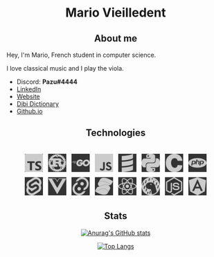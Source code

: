 <h1 align="center">Mario Vieilledent</h1>

<h2 align="center">About me</h2>

Hey, I'm Mario, French student in computer science.

I love classical music and I play the viola.

- Discord: **Pazu#4444**
- [LinkedIn](https://www.linkedin.com/in/mar[Title](margin:%25203px)io-vieilledent)
- [Website](https://www.appirka.com/)
- [Dibi Dictionary](https://dibi-dictionary.onrender.com/)
- [Github.io](https://mariovieilledent.github.io/)

<h2 align="center">Technologies</h2>

<div align="center" style="padding: 12px; margin-bottom: 12px;">

<div style="display: flex; justify-content: center;">
  <img width="42px" src="icons/typescript.svg" title="TypeScript" style="filter: invert(80%); margin: 6px;">
  <img width="42px" src="icons/rust.svg" title="Rust" style="filter: invert(80%); margin: 6px;">
  <img width="42px" src="icons/go.svg" title="Go" style="filter: invert(80%); margin: 6px;">
  <img width="42px" src="icons/javascript.svg" title="JavaScript" style="filter: invert(80%); margin: 6px;">
  <img width="42px" src="icons/scala.svg" title="Scala" style="filter: invert(80%); margin: 6px;">
  <img width="42px" src="icons/python.svg" title="Python" style="filter: invert(80%); margin: 6px;">
  <img width="42px" src="icons/c.svg" title="C" style="filter: invert(80%); margin: 6px;">
  <img width="42px" src="icons/php.svg" title="Angular" style="filter: invert(80%); margin: 6px;">
</div>

<div style="display: flex; justify-content: center;">
  <img width="42px" src="icons/svelte.svg" title="Svelte" style="filter: invert(80%); margin: 6px;">
  <img width="42px" src="icons/vuedotjs.svg" title="Vue" style="filter: invert(80%); margin: 6px;">
  <img width="42px" src="icons/tauri.svg" title="Tauri" style="filter: invert(80%); margin: 6px;">
  <img width="42px" src="icons/solid.svg" title="Solid" style="filter: invert(80%); margin: 6px;">
  <img width="42px" src="icons/react.svg" title="React" style="filter: invert(80%); margin: 6px;">
  <img width="42px" src="icons/deno.svg" title="Deno" style="filter: invert(80%); margin: 6px;">
  <img width="42px" src="icons/nodedotjs.svg" title="Node.js" style="filter: invert(80%); margin: 6px;">
  <img width="42px" src="icons/angular.svg" title="Angular" style="filter: invert(80%); margin: 6px;">
</div>

<h2 align="center">Stats</h2>

<div align="center">

  [![Anurag's GitHub stats](https://github-readme-stats.vercel.app/api?username=MarioVieilledent&theme=merko)](https://github.com/anuraghazra/github-readme-stats)
  
  [![Top Langs](https://github-readme-stats.vercel.app/api/top-langs/?username=MarioVieilledent&theme=merko&layout=pie&hide=HTML,SCSS,CSS,Less&langs_count=24)](https://github.com/anuraghazra/github-readme-stats)
  
  <!-- ![TopLangs](https://github-readme-stats.vercel.app/api/top-langs/?username=MarioVieilledent&layout=compact&langs_count=10&theme=github_dark&hide=less,html,css,scss,batchfile,procfile) -->
  
  <!-- ![GitHubStats](https://github-readme-stats.vercel.app/api?username=MarioVieilledent&show_icons=true&theme=github_dark&include_all_commits=true) -->
  
</div>
